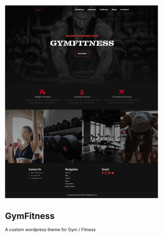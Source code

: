 ![GymFitness](https://github.com/lounasbrahim/GymFitness/blob/main/screenshots/screenshot.png)
# GymFitness
A custom wordpress theme for Gym / Fitness
